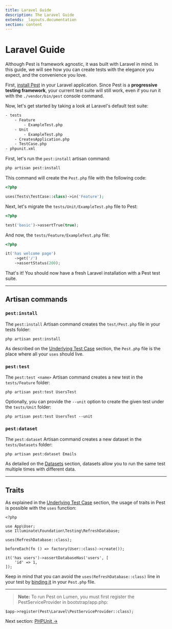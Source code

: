 ```yaml
---
title: Laravel Guide
description: The Laravel Guide
extends: _layouts.documentation
section: content
---
```


# Laravel Guide

Although Pest is framework agnostic, it was built with Laravel in mind. In this guide,
we will see how you can create tests with the elegance you expect, and
the convenience you love.

First, [install Pest](/docs/installation) in your Laravel application. Since Pest is a **progressive testing framework**,
your current test suite will still work, even if you run it with the `./vendor/bin/pest` console command.

Now, let's get started by taking a look at Laravel's default test suite:

```bash
- tests
    - Feature
        - ExampleTest.php
    - Unit
        - ExampleTest.php
    - CreatesApplication.php
    - TestCase.php
- phpunit.xml
```

First, let's run the `pest:install` artisan command:
```bash
php artisan pest:install
```

This command will create the `Pest.php` file with the following code:
```php
<?php

uses(Tests\TestCase::class)->in('Feature');
```

Next, let's migrate the `tests/Unit/ExampleTest.php` file to Pest:
```php
<?php

test('basic')->assertTrue(true);
```

And now, the `tests/Feature/ExampleTest.php` file:
```php
<?php

it('has welcome page')
    ->get('/')
    ->assertStatus(200);
```

That's it! You should now have a fresh Laravel installation with
a Pest test suite.

---

## Artisan commands

### `pest:install`

The `pest:install` Artisan command creates the `test/Pest.php` file in your tests folder:

```
php artisan pest:install
```

As described on the [Underlying Test Case](/docs/underling-test-case) section,
the `Pest.php` file is the place where all your `uses` should live.

### `pest:test`

The `pest:test <name>` Artisan command creates a new test in the `tests/Feature` folder:

```
php artisan pest:test UsersTest
```

Optionally, you can provide the `--unit` option to create the
given test under the `tests/Unit` folder:

```
php artisan pest:test UsersTest --unit
```

### `pest:dataset`

The `pest:dataset` Artisan command creates a new dataset in the `tests/Datasets` folder:

```
php artisan pest:dataset Emails
```

As detailed on the [Datasets](/docs/datasets) section, datasets allow you to
run the same test multiple times with different data.

---

## Traits

As explained in the [Underlying Test Case](/docs/underlying-test-case) section, the usage
of traits in Pest is possible with the `uses` function:

```
<?php

use App\User;
use Illuminate\Foundation\Testing\RefreshDatabase;

uses(RefreshDatabase::class);

beforeEach(fn () => factory(User::class)->create());

it('has users')->assertDatabaseHas('users', [
    'id' => 1,
]);
```

Keep in mind that you can avoid the `uses(RefreshDatabase::class)`
line in your test by [binding it](/docs/underlying-test-case) in your `Pest.php` file.

---

> **Note:** To run Pest on Lumen, you must first register the PestServiceProvider in bootstrap/app.php:

```
$app->register(Pest\Laravel\PestServiceProvider::class);
```


Next section: [PHPUnit →](/docs/guides/phpunit)
